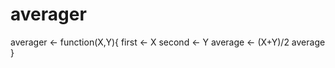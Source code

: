 # averager

averager <- function(X,Y){
    first <- X
    second <- Y
    average <- (X+Y)/2
    average
}
